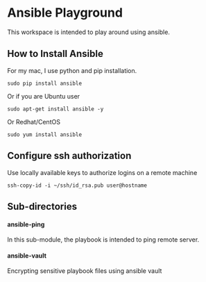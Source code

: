# Ansible Playground
This workspace is intended to play around using ansible.

## How to Install Ansible
For my mac, I use python and pip installation.

    sudo pip install ansible

Or if you are Ubuntu user

    sudo apt-get install ansible -y

Or Redhat/CentOS

    sudo yum install ansible

## Configure ssh authorization
Use locally available keys to authorize logins on a remote machine

    ssh-copy-id -i ~/ssh/id_rsa.pub user@hostname

## Sub-directories
#### ansible-ping
In this sub-module, the playbook is intended to ping remote server.

#### ansible-vault
Encrypting sensitive playbook files using ansible vault
